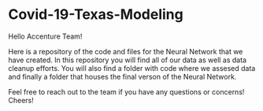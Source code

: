 # Covid-19-Texas-Modeling

Hello Accenture Team!

Here is a repository of the code and files for the Neural Network that we have created. In this repository you will find all of our data as well as data cleanup efforts. You will also find a folder with code where we assesed data and finally a folder that houses the final verson of the Neural Network. 

Feel free to reach out to the team if you have any questions or concerns! Cheers!
